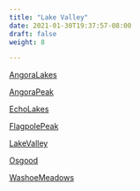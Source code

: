 ```yaml
---
title: "Lake Valley"
date: 2021-01-30T19:37:57-08:00
draft: false
weight: 8

---
```


<a target="_blank" href="/xmeyers/maps/AngoraLakes.pdf">AngoraLakes</a> 

<a target="_blank" href="/xmeyers/maps/AngoraPeak.pdf">AngoraPeak</a> 

<a target="_blank" href="/xmeyers/maps/EchoLakes.pdf">EchoLakes</a> 

<a target="_blank" href="/xmeyers/maps/FlagpolePeak.pdf">FlagpolePeak</a> 

<a target="_blank" href="/xmeyers/maps/LakeValley.pdf">LakeValley</a> 

<a target="_blank" href="/xmeyers/maps/Osgood.pdf">Osgood</a> 

<a target="_blank" href="/xmeyers/maps/WashoeMeadows.pdf">WashoeMeadows</a> 
